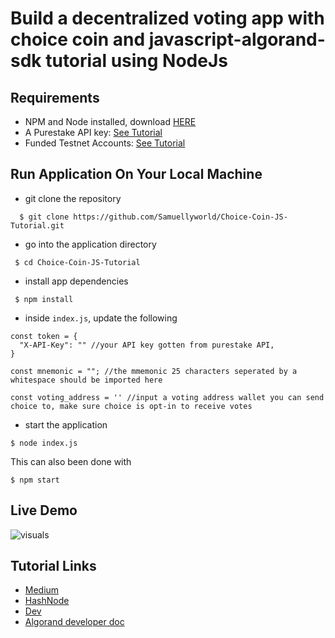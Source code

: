 # Build a decentralized voting app with choice coin and javascript-algorand-sdk tutorial using NodeJs

## Requirements

* NPM and Node installed, download [HERE](https://phoenixnap.com/kb/install-node-js-npm-on-windows)
* A Purestake API key: [See Tutorial](https://developer.algorand.org/tutorials/getting-started-purestake-api-service/)
* Funded Testnet Accounts: [See Tutorial](https://developer.algorand.org/tutorials/create-account-testnet-javascript/)

## Run Application On Your Local Machine

* git clone the repository

```
  $ git clone https://github.com/Samuellyworld/Choice-Coin-JS-Tutorial.git
```
* go into the application directory

```
 $ cd Choice-Coin-JS-Tutorial
```
* install app dependencies
```
 $ npm install
```
* inside `index.js`, update the following 
```
const token = {
  "X-API-Key": "" //your API key gotten from purestake API, 
}

const mnemonic = ""; //the mmemonic 25 characters seperated by a whitespace should be imported here

const voting_address = '' //input a voting address wallet you can send choice to, make sure choice is opt-in to receive votes

```
* start the application 
```
$ node index.js
```
This can also been done with
```
$ npm start
```

## Live Demo 
![visuals](https://github.com/Samuellyworld/Choice-Coin-JS-Tutorial/blob/main/demo_gif/tutorial.gif)


## Tutorial Links


* [Medium](https://samuel-tosin.medium.com/build-a-decentralized-voting-app-with-choice-coin-and-javascript-algorand-sdk-using-nodejs-1a0101ec0d75)
* [HashNode](https://hashnode.com/post/build-a-decentralized-voting-app-with-choice-coin-and-javascript-algorand-sdk-using-nodejs-ckynmu5n304yhfms11ib9dv7q)
* [Dev](https://dev.to/samuellyworld/build-a-decentralized-voting-app-with-choice-coin-and-javascript-algorand-sdk-using-nodejs-43j3)
* [Algorand developer doc]()

